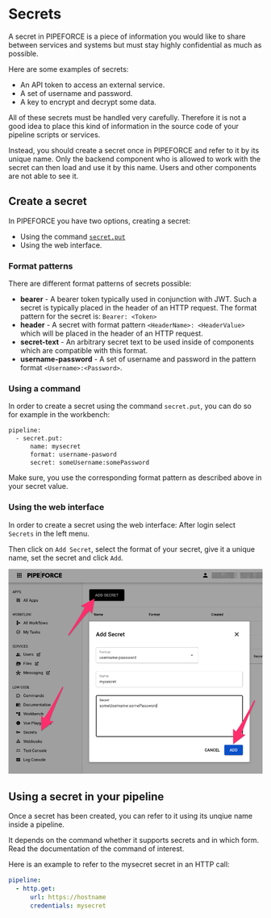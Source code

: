 # Secrets

A secret in PIPEFORCE is a piece of information you would like to share between services and systems but must
stay highly confidential as much as possible.

Here are some examples of secrets:
 
 - An API token to access an external service.
 - A set of username and password.
 - A key to encrypt and decrypt some data.

All of these secrets must be handled very carefully. Therefore it is not a good idea to place this kind of information
in the source code of your pipeline scripts or services.

Instead, you should create a secret once in PIPEFORCE and refer to it by its unique name. Only the backend component
who is allowed to work with the secret can then load and use it by this name. Users and other components are not
able to see it.

## Create a secret

In PIPEFORCE you have two options, creating a secret:

 - Using the command [`secret.put`](https://pipeforce.github.io/docs/api/commands#secretput)
 - Using the web interface.

### Format patterns

There are different format patterns of secrets possible:

 - **bearer** - A bearer token typically used in conjunction with JWT. Such a secret is typically placed in the header of an HTTP request. The format pattern for the secret is: `Bearer: <Token>`
 - **header** - A secret with format pattern `<HeaderName>: <HeaderValue>` which will be placed in the header of an HTTP request.
 - **secret-text** - An arbitrary secret text to be used inside of components which are compatible with this format.
 - **username-password** - A set of username and password in the pattern format `<Username>:<Password>`.

### Using a command

In order to create a secret using the command `secret.put`, you can do so for example in the workbench:

```
pipeline:
  - secret.put:
      name: mysecret
      format: username-pasword
      secret: someUsername:somePassword
```

Make sure, you use the corresponding format pattern as described above in your secret value.

### Using the web interface

In order to create a secret using the web interface: After login select `Secrets` in the left menu.

Then click on `Add Secret`, select the format of your secret, give it a unique name, set the secret and click `Add`.

![](../img/add-secret.png)

## Using a secret in your pipeline

Once a secret has been created, you can refer to it using its unqiue name inside a pipeline.

It depends on the command whether it supports secrets and in which form. Read the documentation of the command of interest.

Here is an example to refer to the mysecret secret in an HTTP call:

```yaml
pipeline:
  - http.get:
      url: https://hostname
      credentials: mysecret
```
